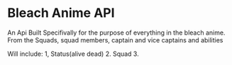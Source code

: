 # Bleach Anime API
 
An Api Built Specifivally for the purpose of everything in the bleach anime. From the Squads, squad members, captain and vice captains and abilities


Will include:
1, Status(alive dead)
2. Squad
3. 
